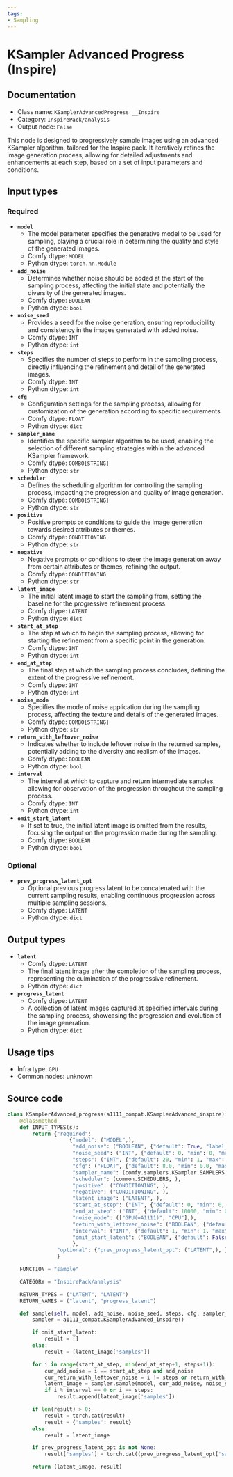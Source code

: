 ```yaml
---
tags:
- Sampling
---
```


# KSampler Advanced Progress (Inspire)
## Documentation
- Class name: `KSamplerAdvancedProgress __Inspire`
- Category: `InspirePack/analysis`
- Output node: `False`

This node is designed to progressively sample images using an advanced KSampler algorithm, tailored for the Inspire pack. It iteratively refines the image generation process, allowing for detailed adjustments and enhancements at each step, based on a set of input parameters and conditions.
## Input types
### Required
- **`model`**
    - The model parameter specifies the generative model to be used for sampling, playing a crucial role in determining the quality and style of the generated images.
    - Comfy dtype: `MODEL`
    - Python dtype: `torch.nn.Module`
- **`add_noise`**
    - Determines whether noise should be added at the start of the sampling process, affecting the initial state and potentially the diversity of the generated images.
    - Comfy dtype: `BOOLEAN`
    - Python dtype: `bool`
- **`noise_seed`**
    - Provides a seed for the noise generation, ensuring reproducibility and consistency in the images generated with added noise.
    - Comfy dtype: `INT`
    - Python dtype: `int`
- **`steps`**
    - Specifies the number of steps to perform in the sampling process, directly influencing the refinement and detail of the generated images.
    - Comfy dtype: `INT`
    - Python dtype: `int`
- **`cfg`**
    - Configuration settings for the sampling process, allowing for customization of the generation according to specific requirements.
    - Comfy dtype: `FLOAT`
    - Python dtype: `dict`
- **`sampler_name`**
    - Identifies the specific sampler algorithm to be used, enabling the selection of different sampling strategies within the advanced KSampler framework.
    - Comfy dtype: `COMBO[STRING]`
    - Python dtype: `str`
- **`scheduler`**
    - Defines the scheduling algorithm for controlling the sampling process, impacting the progression and quality of image generation.
    - Comfy dtype: `COMBO[STRING]`
    - Python dtype: `str`
- **`positive`**
    - Positive prompts or conditions to guide the image generation towards desired attributes or themes.
    - Comfy dtype: `CONDITIONING`
    - Python dtype: `str`
- **`negative`**
    - Negative prompts or conditions to steer the image generation away from certain attributes or themes, refining the output.
    - Comfy dtype: `CONDITIONING`
    - Python dtype: `str`
- **`latent_image`**
    - The initial latent image to start the sampling from, setting the baseline for the progressive refinement process.
    - Comfy dtype: `LATENT`
    - Python dtype: `dict`
- **`start_at_step`**
    - The step at which to begin the sampling process, allowing for starting the refinement from a specific point in the generation.
    - Comfy dtype: `INT`
    - Python dtype: `int`
- **`end_at_step`**
    - The final step at which the sampling process concludes, defining the extent of the progressive refinement.
    - Comfy dtype: `INT`
    - Python dtype: `int`
- **`noise_mode`**
    - Specifies the mode of noise application during the sampling process, affecting the texture and details of the generated images.
    - Comfy dtype: `COMBO[STRING]`
    - Python dtype: `str`
- **`return_with_leftover_noise`**
    - Indicates whether to include leftover noise in the returned samples, potentially adding to the diversity and realism of the images.
    - Comfy dtype: `BOOLEAN`
    - Python dtype: `bool`
- **`interval`**
    - The interval at which to capture and return intermediate samples, allowing for observation of the progression throughout the sampling process.
    - Comfy dtype: `INT`
    - Python dtype: `int`
- **`omit_start_latent`**
    - If set to true, the initial latent image is omitted from the results, focusing the output on the progression made during the sampling.
    - Comfy dtype: `BOOLEAN`
    - Python dtype: `bool`
### Optional
- **`prev_progress_latent_opt`**
    - Optional previous progress latent to be concatenated with the current sampling results, enabling continuous progression across multiple sampling sessions.
    - Comfy dtype: `LATENT`
    - Python dtype: `dict`
## Output types
- **`latent`**
    - Comfy dtype: `LATENT`
    - The final latent image after the completion of the sampling process, representing the culmination of the progressive refinement.
    - Python dtype: `dict`
- **`progress_latent`**
    - Comfy dtype: `LATENT`
    - A collection of latent images captured at specified intervals during the sampling process, showcasing the progression and evolution of the image generation.
    - Python dtype: `dict`
## Usage tips
- Infra type: `GPU`
- Common nodes: unknown


## Source code
```python
class KSamplerAdvanced_progress(a1111_compat.KSamplerAdvanced_inspire):
    @classmethod
    def INPUT_TYPES(s):
        return {"required":
                    {"model": ("MODEL",),
                     "add_noise": ("BOOLEAN", {"default": True, "label_on": "enable", "label_off": "disable"}),
                     "noise_seed": ("INT", {"default": 0, "min": 0, "max": 0xffffffffffffffff}),
                     "steps": ("INT", {"default": 20, "min": 1, "max": 10000}),
                     "cfg": ("FLOAT", {"default": 8.0, "min": 0.0, "max": 100.0, "step":0.5, "round": 0.01}),
                     "sampler_name": (comfy.samplers.KSampler.SAMPLERS, ),
                     "scheduler": (common.SCHEDULERS, ),
                     "positive": ("CONDITIONING", ),
                     "negative": ("CONDITIONING", ),
                     "latent_image": ("LATENT", ),
                     "start_at_step": ("INT", {"default": 0, "min": 0, "max": 10000}),
                     "end_at_step": ("INT", {"default": 10000, "min": 0, "max": 10000}),
                     "noise_mode": (["GPU(=A1111)", "CPU"],),
                     "return_with_leftover_noise": ("BOOLEAN", {"default": False, "label_on": "enable", "label_off": "disable"}),
                     "interval": ("INT", {"default": 1, "min": 1, "max": 10000}),
                     "omit_start_latent": ("BOOLEAN", {"default": False, "label_on": "True", "label_off": "False"}),
                     },
                "optional": {"prev_progress_latent_opt": ("LATENT",), }
                }

    FUNCTION = "sample"

    CATEGORY = "InspirePack/analysis"

    RETURN_TYPES = ("LATENT", "LATENT")
    RETURN_NAMES = ("latent", "progress_latent")

    def sample(self, model, add_noise, noise_seed, steps, cfg, sampler_name, scheduler, positive, negative, latent_image, start_at_step, end_at_step, noise_mode, return_with_leftover_noise, interval, omit_start_latent, prev_progress_latent_opt=None):
        sampler = a1111_compat.KSamplerAdvanced_inspire()

        if omit_start_latent:
            result = []
        else:
            result = [latent_image['samples']]

        for i in range(start_at_step, min(end_at_step+1, steps+1)):
            cur_add_noise = i == start_at_step and add_noise
            cur_return_with_leftover_noise = i != steps or return_with_leftover_noise
            latent_image = sampler.sample(model, cur_add_noise, noise_seed, steps, cfg, sampler_name, scheduler, positive, negative, latent_image, i, i+1, noise_mode, cur_return_with_leftover_noise)[0]
            if i % interval == 0 or i == steps:
                result.append(latent_image['samples'])

        if len(result) > 0:
            result = torch.cat(result)
            result = {'samples': result}
        else:
            result = latent_image

        if prev_progress_latent_opt is not None:
            result['samples'] = torch.cat((prev_progress_latent_opt['samples'], result['samples']), dim=0)

        return (latent_image, result)

```
